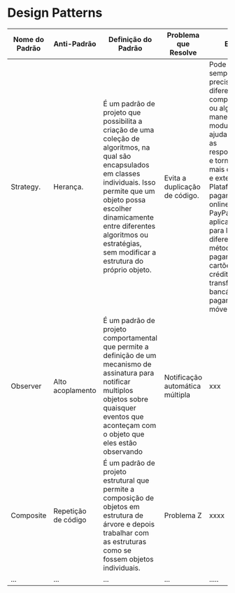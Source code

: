 <h1> Design Patterns </h1>


| Nome do Padrão | Anti-Padrão | Definição do Padrão | Problema que Resolve | Exemplo |
|----------------|-------------|---------------------|----------------------| ----------------------| 
|Strategy.      | Herança.      | É um padrão de projeto que possibilita a criação de uma coleção de algoritmos, na qual são encapsulados em classes individuais. Isso permite que um objeto possa escolher dinamicamente entre diferentes algoritmos ou estratégias, sem modificar a estrutura do próprio objeto.         | Evita a duplicação de código.        |  Pode ser aplicado sempre que é preciso lidar com diferentes comportamentos ou algoritmos de maneira flexível e modular. Ele ajuda a separar as responsabilidades e tornar o código mais organizado e extensível. Ex: Plataformas de pagamento online, como o PayPal, podem aplicar o Strategy para lidar com diferentes métodos de pagamento, como cartões de crédito, transferências bancárias e pagamentos móveis. | 
| Observer      | Alto acoplamento     | É um padrão de projeto comportamental que permite a definição de um mecanismo de assinatura para notificar multiplos objetos sobre quaisquer eventos que aconteçam com o objeto que eles estão observando     | Notificação automática múltipla          | xxx |
| Composite     | Repetição de código     | É um padrão de projeto estrutural que permite a composição de objetos em estrutura de árvore e depois trabalhar com as estruturas como se fossem objetos individuais.       | Problema Z           | xxxx |
| ...            | ...         | ...                 | ...                  | ..... |

